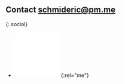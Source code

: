## Contact [schmideric@pm.me](mailto:schmideric@pm.me)

{:.social}
- [![GitHub](/assets/images/github.png)](https://github.com/ericschmid-uchicago)
{:rel="me"}
